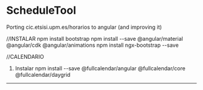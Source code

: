 # ScheduleTool
Porting cic.etsisi.upm.es/horarios to angular (and improving it)

//INSTALAR
npm install bootstrap
npm install --save @angular/material @angular/cdk @angular/animations
npm install ngx-bootstrap --save


//CALENDARIO
 
1. Instalar npm install --save @fullcalendar/angular @fullcalendar/core @fullcalendar/daygrid
-----
